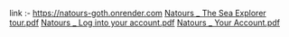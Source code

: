 link :- https://natours-goth.onrender.com
[Natours _ The Sea Explorer tour.pdf](https://github.com/user-attachments/files/18306675/Natours._.The.Sea.Explorer.tour.pdf)
[Natours _ Log into your account.pdf](https://github.com/user-attachments/files/18306674/Natours._.Log.into.your.account.pdf)
[Natours _ Your Account.pdf](https://github.com/user-attachments/files/18306672/Natours._.Your.Account.pdf)
